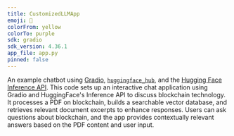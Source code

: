 ```yaml
---
title: CustomizedLLMApp
emoji: 💬
colorFrom: yellow
colorTo: purple
sdk: gradio
sdk_version: 4.36.1
app_file: app.py
pinned: false
---
```


An example chatbot using [Gradio](https://gradio.app), [`huggingface_hub`](https://huggingface.co/docs/huggingface_hub/v0.22.2/en/index), and the [Hugging Face Inference API](https://huggingface.co/docs/api-inference/index).
This code sets up an interactive chat application using Gradio and HuggingFace's Inference API to discuss blockchain technology. It processes a PDF on blockchain, builds a searchable vector database, and retrieves relevant document excerpts to enhance responses. Users can ask questions about blockchain, and the app provides contextually relevant answers based on the PDF content and user input.
